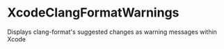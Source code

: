 # XcodeClangFormatWarnings
Displays clang-format's suggested changes as warning messages within Xcode
